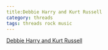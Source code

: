 ```yaml
---
title:Debbie Harry and Kurt Russell
category: threads
tags: threads rock music
---
```




[Debbie Harry and Kurt Russell ](https://www.threads.com/@historydefined/post/DJzQh6_qucI?xmt=AQF0EvPcTaOfmGwuZHJpzXwXw1LXrFz17U1ia5lG88iw4Q)



